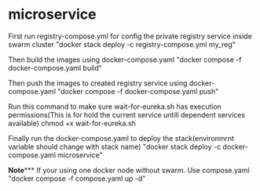 # microservice

First run registry-compose.yml for config the private registry service inside swarm cluster
  "docker stack deploy -c registry-compose.yml my_reg"

Then build the images using docker-compose.yaml
  "docker compose -f docker-compose.yaml build"

Then push the images to created registry service using docker-compose.yaml
  "docker compose -f docker-compose.yaml push"

 Run this command to make sure wait-for-eureka.sh has execution permissions(This is for hold the current service untill dependent services available)
  chmod +x wait-for-eureka.sh

Finally run the docker-compose.yaml to deploy the stack(environmrnt variable should change with stack name)
  "docker stack deploy -c docker-compose.yaml microservice"

**************Note***************** 
If your using one docker node without swarm. Use compose.yaml
  "docker compose -f compose.yaml up -d"

  
